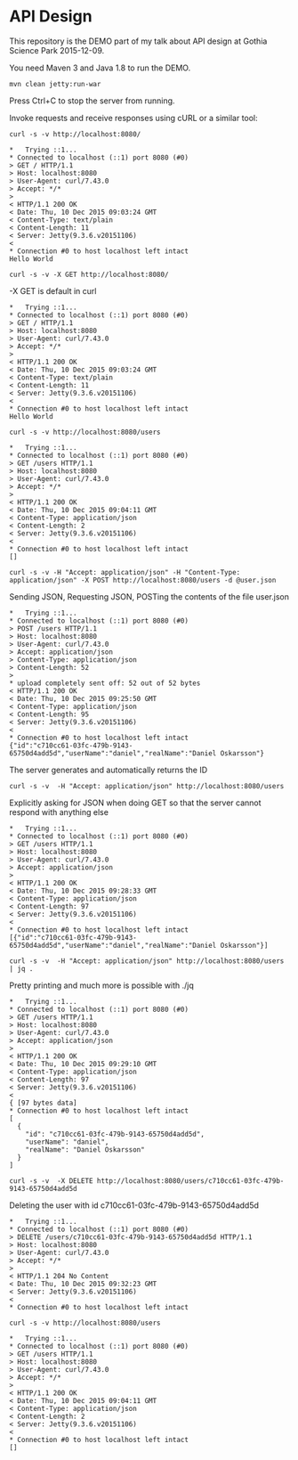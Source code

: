 # API Design

This repository is the DEMO part of my talk about API design
 at Gothia Science Park 2015-12-09.
 
You need Maven 3 and Java 1.8 to run the DEMO.

`mvn clean jetty:run-war`

Press Ctrl+C to stop the server from running.


Invoke requests and receive responses using cURL or a similar tool:

`curl -s -v http://localhost:8080/`

```
*   Trying ::1...
* Connected to localhost (::1) port 8080 (#0)
> GET / HTTP/1.1
> Host: localhost:8080
> User-Agent: curl/7.43.0
> Accept: */*
>
< HTTP/1.1 200 OK
< Date: Thu, 10 Dec 2015 09:03:24 GMT
< Content-Type: text/plain
< Content-Length: 11
< Server: Jetty(9.3.6.v20151106)
<
* Connection #0 to host localhost left intact
Hello World
```

`curl -s -v -X GET http://localhost:8080/`

-X GET is default in curl

```
*   Trying ::1...
* Connected to localhost (::1) port 8080 (#0)
> GET / HTTP/1.1
> Host: localhost:8080
> User-Agent: curl/7.43.0
> Accept: */*
>
< HTTP/1.1 200 OK
< Date: Thu, 10 Dec 2015 09:03:24 GMT
< Content-Type: text/plain
< Content-Length: 11
< Server: Jetty(9.3.6.v20151106)
<
* Connection #0 to host localhost left intact
Hello World
```

`curl -s -v http://localhost:8080/users`

```
*   Trying ::1...
* Connected to localhost (::1) port 8080 (#0)
> GET /users HTTP/1.1
> Host: localhost:8080
> User-Agent: curl/7.43.0
> Accept: */*
>
< HTTP/1.1 200 OK
< Date: Thu, 10 Dec 2015 09:04:11 GMT
< Content-Type: application/json
< Content-Length: 2
< Server: Jetty(9.3.6.v20151106)
<
* Connection #0 to host localhost left intact
[]
```

`curl -s -v -H "Accept: application/json" -H "Content-Type: application/json" -X POST http://localhost:8080/users -d @user.json`

Sending JSON, Requesting JSON, POSTing the contents of the file user.json

```
*   Trying ::1...
* Connected to localhost (::1) port 8080 (#0)
> POST /users HTTP/1.1
> Host: localhost:8080
> User-Agent: curl/7.43.0
> Accept: application/json
> Content-Type: application/json
> Content-Length: 52
>
* upload completely sent off: 52 out of 52 bytes
< HTTP/1.1 200 OK
< Date: Thu, 10 Dec 2015 09:25:50 GMT
< Content-Type: application/json
< Content-Length: 95
< Server: Jetty(9.3.6.v20151106)
<
* Connection #0 to host localhost left intact
{"id":"c710cc61-03fc-479b-9143-65750d4add5d","userName":"daniel","realName":"Daniel Oskarsson"}
```

The server generates and automatically returns the ID

`curl -s -v  -H "Accept: application/json" http://localhost:8080/users`

Explicitly asking for JSON when doing GET so that the server cannot respond with anything else

```
*   Trying ::1...
* Connected to localhost (::1) port 8080 (#0)
> GET /users HTTP/1.1
> Host: localhost:8080
> User-Agent: curl/7.43.0
> Accept: application/json
>
< HTTP/1.1 200 OK
< Date: Thu, 10 Dec 2015 09:28:33 GMT
< Content-Type: application/json
< Content-Length: 97
< Server: Jetty(9.3.6.v20151106)
<
* Connection #0 to host localhost left intact
[{"id":"c710cc61-03fc-479b-9143-65750d4add5d","userName":"daniel","realName":"Daniel Oskarsson"}]
```

`curl -s -v  -H "Accept: application/json" http://localhost:8080/users | jq .`

Pretty printing and much more is possible with ./jq

```
*   Trying ::1...
* Connected to localhost (::1) port 8080 (#0)
> GET /users HTTP/1.1
> Host: localhost:8080
> User-Agent: curl/7.43.0
> Accept: application/json
>
< HTTP/1.1 200 OK
< Date: Thu, 10 Dec 2015 09:29:10 GMT
< Content-Type: application/json
< Content-Length: 97
< Server: Jetty(9.3.6.v20151106)
<
{ [97 bytes data]
* Connection #0 to host localhost left intact
[
  {
    "id": "c710cc61-03fc-479b-9143-65750d4add5d",
    "userName": "daniel",
    "realName": "Daniel Oskarsson"
  }
]
```

`curl -s -v  -X DELETE http://localhost:8080/users/c710cc61-03fc-479b-9143-65750d4add5d`

Deleting the user with id c710cc61-03fc-479b-9143-65750d4add5d

```
*   Trying ::1...
* Connected to localhost (::1) port 8080 (#0)
> DELETE /users/c710cc61-03fc-479b-9143-65750d4add5d HTTP/1.1
> Host: localhost:8080
> User-Agent: curl/7.43.0
> Accept: */*
>
< HTTP/1.1 204 No Content
< Date: Thu, 10 Dec 2015 09:32:23 GMT
< Server: Jetty(9.3.6.v20151106)
<
* Connection #0 to host localhost left intact
```

`curl -s -v http://localhost:8080/users`

```
*   Trying ::1...
* Connected to localhost (::1) port 8080 (#0)
> GET /users HTTP/1.1
> Host: localhost:8080
> User-Agent: curl/7.43.0
> Accept: */*
>
< HTTP/1.1 200 OK
< Date: Thu, 10 Dec 2015 09:04:11 GMT
< Content-Type: application/json
< Content-Length: 2
< Server: Jetty(9.3.6.v20151106)
<
* Connection #0 to host localhost left intact
[]
```